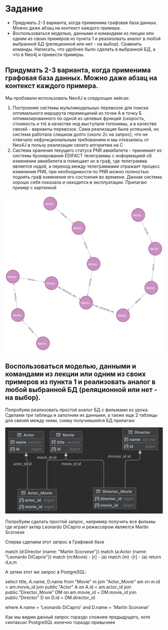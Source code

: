 # Задание

- Придумать 2-3 варианта, когда применима графовая база данных. Можно даже абзац на контекст каждого примера.
- Воспользоваться моделью, данными и командами из лекции или одним из своих примеров из пункта 1 и реализовать аналог в любой выбранной БД (реляционной или нет - на выбор). Сравнить команды.
Написать, что удобнее было сделать в выбранной БД, а что в Neo4j и привести примеры.

## Придумать 2-3 варианта, когда применима графовая база данных. Можно даже абзац на контекст каждого примера.

Мы пробовали использовать Neo4J в следующих кейсах:
1) Построение системы мультимодальных перевозок для поиска оптимального маршрута перемещений из точки A в точку Б оптимизированного по одной из целевых функций (скорость, стоимость и тп) в качестве нод выступали топонимы, а в качестве связей - варианты перевозок. Сама реализация была успешной, но система работала слишком долго (около 2с на запрос), что не отвечало нефункциональным требованиям и мы отказались от Neo4J в пользу реализации своего алгоритма на C
2) Система хранения текущего статуса PNR авиабилета - принимает из системы бронирования EDIFACT телеграммы с информацией об изменении авиабилета и помещает их в граф, где телеграмма является нодой, а переход между телеграммами отражает процесс изменения PNR, при необходимости по PNR можно полностью поднять граф изменения его состояния во времени. Данная система хорошо себя показала и находится в эксплуатации. Прилагаю пример с картинкой 

![PNR sample](demo_pnr.jpg)

## Воспользоваться моделью, данными и командами из лекции или одним из своих примеров из пункта 1 и реализовать аналог в любой выбранной БД (реляционной или нет - на выбор).

Попробуем реализовать простой аналог БД с фильмами из урока. Сделаем три таблицы и заполним их данными, а также еще 2 таблицы для связей между ними, схему получившейся БД прилагаю

![DB Schema](psql_schema.png)

Попробуем сделать простой запрос, например получить все фильмы где играет актер Leonardo DiCaprio и режиссером является Martin Scorsese

Сперва сделаем этот запрос в Графовой базе

match (d:Director {name: "Martin Scorsese"})
match (a:Actor {name: "Leonardo DiCaprio"})
match (m:Movie) - [r] - (a)
match (m) -[r] - (a)
return d,a,m


А затем этот же запрос в PostgreSQL:

select title, A.name, D.name
from "Movie" m
         join "Actor_Movie" am on m.id = am.movie_id
         join public."Actor" A on A.id = am.actor_id
         join public."Director_Movie" DM on am.movie_id = DM.movie_id
         join public."Director" D on D.id = DM.director_id

where A.name = 'Leonardo DiCaprio' and D.name = 'Martin Scorsese'

Как мы видим данный запрос гораздо сложнее предыдущего, хотя синтаксис PostgreSQL конечно гораздо привычнее